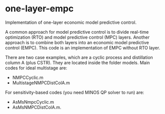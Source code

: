 # one-layer-empc
Implementation of one-layer economic model predictive control.

A common approach for model predictive control is to divide real-time optimization (RTO) and model predictive control (MPC) layers. Another approach is to combine both layers into an economic model predictive control (EMPC). This code is an implementation of EMPC without RTO layer.

There are two case examples, which are a cyclic process and distillation column A (plus CSTR). They are located inside the folder models. Main codes for ideal multistage are:
- NMPCCyclic.m
- MultistageNMPCDistColA.m 

For sensitivity-based codes (you need MINOS QP solver to run) are:
- AsMsNmpcCyclic.m
- AsMsNMPCDistColA.m.  
